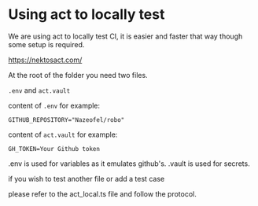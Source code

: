# Using act to locally test

We are using act to locally test CI, it is easier and faster that way though
some setup is required.

https://nektosact.com/

At the root of the folder you need two files.

```.env``` and ```act.vault```

content of ```.env``` for example:

```GITHUB_REPOSITORY="Nazeofel/robo"```


content of ```act.vault``` for example:

```
GH_TOKEN=Your Github token
```

.env is used for variables as it emulates github's.
.vault is used for secrets.


if you wish to test another file or add a test case

please refer to the act_local.ts file and follow the protocol.
